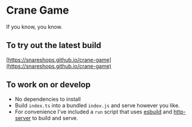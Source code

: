 # Crane Game
If you know, you know.

## To try out the latest build
[https://snareshops.github.io/crane-game](https://snareshops.github.io/crane-game)

## To work on or develop
- No dependencies to install
- Build `index.ts` into a bundled `index.js` and serve however you like.
- For convenience I've included a `run` script that uses [esbuild](https://esbuild.github.io/getting-started/#install-esbuild) and [http-server](https://www.npmjs.com/package/http-server) to build and serve.

